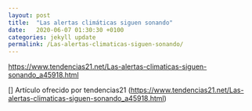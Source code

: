 ```yaml
---
layout: post
title:  "Las alertas climáticas siguen sonando"
date:   2020-06-07 01:30:30 +0100
categories: jekyll update
permalink: /Las-alertas-climaticas-siguen-sonando/
---
```


https://www.tendencias21.net/Las-alertas-climaticas-siguen-sonando_a45918.html

[] Artículo ofrecido por tendencias21 (https://www.tendencias21.net/Las-alertas-climaticas-siguen-sonando_a45918.html)
